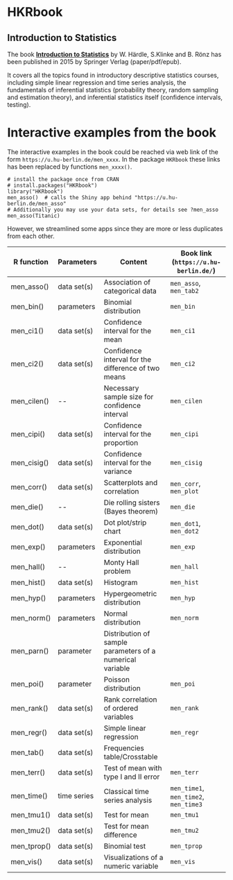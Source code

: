# HKRbook

## Introduction to Statistics

The book **[Introduction to Statistics](https://link.springer.com/book/10.1007/978-3-319-17704-5)** by W. Härdle, S.Klinke and B. Rönz has been published in 2015 by Springer Verlag (paper/pdf/epub).

It covers all the topics found in introductory descriptive statistics courses, including simple linear regression and time series analysis, the fundamentals of inferential statistics (probability theory, random sampling and estimation theory), and inferential statistics itself (confidence intervals, testing).

# Interactive examples from the book

The interactive examples in the book could be reached via web link of the form `https://u.hu-berlin.de/men_xxxx`. In the package
`HKRbook` these links has been replaced by functions `men_xxxx()`.

```
# install the package once from CRAN
# install.packages("HKRbook")
library("HKRbook")
men_asso()  # calls the Shiny app behind "https://u.hu-berlin.de/men_asso"
# Additionally you may use your data sets, for details see ?men_asso
men_asso(Titanic)
```
However, we streamlined some apps since they are more or less duplicates from each other.



| R function    |  Parameters   |  Content                                                    |  Book link (`https://u.hu-berlin.de/`) |
| ------------- | ------------- | ----------------------------------------------------------- | -------------------------------------- |
| men_asso()    |  data set(s)  |  Association of categorical data                            |  `men_asso`, `men_tab2`                |
| men_bin()     |  parameters   |  Binomial distribution                                      |  `men_bin`                             |
| men_ci1()     |  data set(s)  |  Confidence interval for the mean                           |  `men_ci1`                             |
| men_ci2()     |  data set(s)  |  Confidence interval for the difference of two means        |  `men_ci2`                             |
| men_cilen()   |  --           |  Necessary sample size for confidence interval              |  `men_cilen`                           | 
| men_cipi()    |  data set(s)  |  Confidence interval for the proportion                     |  `men_cipi`                            |
| men_cisig()   |  data set(s)  |  Confidence interval for the variance                       |  `men_cisig`                           |
| men_corr()    |  data set(s)  |  Scatterplots and correlation                               |  `men_corr`, `men_plot`                |
| men_die()     |  --           |  Die rolling sisters (Bayes theorem)                        |  `men_die`                             |
| men_dot()     |  data set(s)  |  Dot plot/strip chart                                       |  `men_dot1`, `men_dot2`                |
| men_exp()     |  parameters   |  Exponential distribution                                   |  `men_exp`                             |
| men_hall()    |  --           |  Monty Hall problem                                         |  `men_hall`                            |
| men_hist()    |  data set(s)  |  Histogram                                                  |  `men_hist`                            |
| men_hyp()     |  parameters   |  Hypergeometric distribution                                |  `men_hyp`                             |
| men_norm()    |  parameters   |  Normal distribution                                        |  `men_norm`                            |
| men_parn()    |  parameter    |  Distribution of sample parameters of a numerical variable  |                                        |
| men_poi()     |  parameter    |  Poisson distribution                                       |  `men_poi`                             |
| men_rank()    |  data set(s)  |  Rank correlation of ordered variables                      |  `men_rank`                            |
| men_regr()    |  data set(s)  |  Simple linear regression                                   |  `men_regr`                            |
| men_tab()     |  data set(s)  |  Frequencies table/Crosstable                               |                                        |
| men_terr()    |  data set(s)  |  Test of mean with type I and II error                      |  `men_terr`                            |
| men_time()    |  time series  |  Classical time series analysis                             |  `men_time1`, `men_time2`, `men_time3` |
| men_tmu1()    |  data set(s)  |  Test for mean                                              |  `men_tmu1`                            |
| men_tmu2()    |  data set(s)  |  Test for mean difference                                   |  `men_tmu2`                            |
| men_tprop()   |  data set(s)  |  Binomial test                                              |  `men_tprop`                           |
| men_vis()     |  data set(s)  |  Visualizations of a numeric variable                       |  `men_vis`                             |

